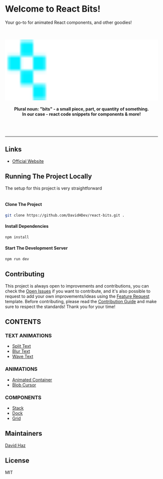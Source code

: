 # Welcome to React Bits!

Your go-to for animated React components, and other goodies!

<div align="center">
	<br>
	<br>
	<img src="./src/assets/bits-logo.svg" alt="react-haiku" height="200">
	<br>
	<br>
	<b>Plural noun: "bits" - a small piece, part, or quantity of something.</b><br>
	<b>In our case - react code snippets for components & more!</b>
	<br>
	<br>
	<br>
	<br>
	<hr>
</div>

## Links

- [Official Website](https://reactbits.dev/)

## Running The Project Locally

The setup for this project is very straightforward <br>
<br>

#### Clone The Project

```sh
git clone https://github.com/DavidHDev/react-bits.git .
```

#### Install Dependencies

```sh
npm install
```

#### Start The Development Server

```sh
npm run dev
```

## Contributing

This project is always open to improvements and contributions, you can check the [Open Issues](https://github.com/DavidHDev/react-bits/issues) if you want to contribute, and it's also possible to request to add your own improvements/ideas using the [Feature Request](https://github.com/DavidHDev/react-bits/issues/new/choose) template. Before contributing, please read the [Contribution Guide](https://github.com/DavidHDev/react-bits/blob/main/CONTRIBUTING.MD) and make sure to respect the standards! Thank you for your time!

## CONTENTS

### TEXT ANIMATIONS

- [Split Text](https://www.reactbits.dev/text-animations/split-text)
- [Blur Text](https://www.reactbits.dev/text-animations/blur-text)
- [Wave Text](https://www.reactbits.dev/text-animations/wave-text)

### ANIMATIONS

- [Animated Container](https://www.reactbits.dev/animations/animated-container)
- [Blob Cursor](https://www.reactbits.dev/animations/blob-cursor)

### COMPONENTS

- [Stack](https://www.reactbits.dev/components/stack)
- [Dock](https://www.reactbits.dev/components/dock)
- [Grid](https://www.reactbits.dev/components/grid)

## Maintainers

[David Haz](https://github.com/DavidHDev)

## License

MIT
